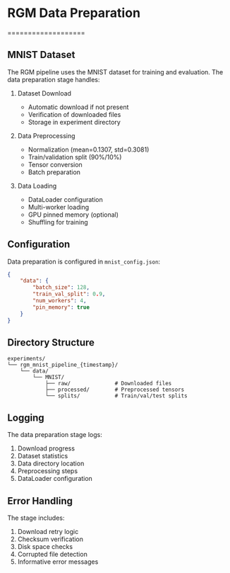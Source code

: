 # RGM Data Preparation
===================

## MNIST Dataset

The RGM pipeline uses the MNIST dataset for training and evaluation. The data preparation stage handles:

1. Dataset Download
   - Automatic download if not present
   - Verification of downloaded files
   - Storage in experiment directory

2. Data Preprocessing
   - Normalization (mean=0.1307, std=0.3081)
   - Train/validation split (90%/10%)
   - Tensor conversion
   - Batch preparation

3. Data Loading
   - DataLoader configuration
   - Multi-worker loading
   - GPU pinned memory (optional)
   - Shuffling for training

## Configuration

Data preparation is configured in `mnist_config.json`:

```json
{
    "data": {
        "batch_size": 128,
        "train_val_split": 0.9,
        "num_workers": 4,
        "pin_memory": true
    }
}
```

## Directory Structure

```
experiments/
└── rgm_mnist_pipeline_{timestamp}/
    └── data/
        └── MNIST/
            ├── raw/              # Downloaded files
            ├── processed/        # Preprocessed tensors
            └── splits/           # Train/val/test splits
```

## Logging

The data preparation stage logs:
1. Download progress
2. Dataset statistics
3. Data directory location
4. Preprocessing steps
5. DataLoader configuration

## Error Handling

The stage includes:
1. Download retry logic
2. Checksum verification
3. Disk space checks
4. Corrupted file detection
5. Informative error messages 